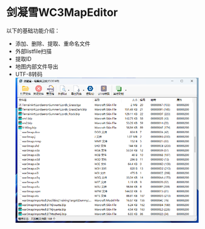 # 剑凝雪WC3MapEditor
以下的基础功能介绍：

- 添加、删除、提取、重命名文件
- 外部listfile扫描
- 提取ID
- 地图内部文件导出
- UTF-8转码
![界面](https://raw.githubusercontent.com/wroldLove/WC3MapEditor/main/%E7%95%8C%E9%9D%A2.png)
